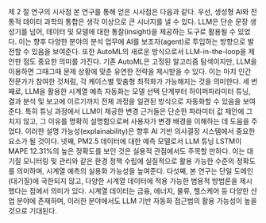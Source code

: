 제 2 절 연구의 시사점
본 연구를 통해 얻은 시사점은 다음과 같다. 우선, 생성형 AI와 전통적 데이터 과학의 통합은 생각 이상으로 큰 시너지를 낼 수 있다. LLM은 단순 문장 생성기를 넘어, 데이터 및 모델에 대한 통찰(insight)을 제공하는 도구로 활용될 수 있었다. 이는 향후 다양한 분야의 분석 업무에 AI를 보조자(agent)로 투입하는 방향으로 발전할 수 있음을 보여준다. 또한 AutoML의 새로운 방식으로서 LLM-in-the-loop을 제안한 점도 중요한 의미를 가진다. 기존 AutoML은 고정된 알고리즘 탐색이지만, LLM을 이용하면 그때그때 문제 상황에 맞춘 유연한 전략을 제시받을 수 있다. 이는 마치 인간 전문가가 참여한 것처럼, 각 케이스별 맞춤형 최적화가 가능해지는 것을 의미한다.
세 번째로, LLM을 활용한 시계열 예측 자동화는 모델 선택 단계부터 하이퍼파라미터 튜닝, 결과 분석 및 보고에 이르기까지 전체 과정을 일관된 방식으로 자동화할 수 있음을 보여준다. 특히 튜닝 과정에서 LLM이 제공한 변경 근거들은 단순한 파라미터 값 제안에 그치지 않고, 그 이유를 명확히 설명함으로써 사용자가 변경 배경을 이해하는 데 도움을 주었다. 이러한 설명 가능성(explainability)은 향후 AI 기반 의사결정 시스템에서 중요한 요소가 될 것이다.
넷째, PM2.5 데이터에 대한 예측 모델로서 LLM 튜닝 LSTM이 MAPE 12.31%의 높은 정확도를 보인 것은 실용적 관점에서도 주목할 만하다. 이는 대기질 모니터링 및 관리와 같은 환경 정책 수립에 실질적으로 활용 가능한 수준의 정확도를 의미하며, 시계열 예측의 실용화 가능성을 높여준다.
다섯째, 본 연구는 단일 도메인(대기질)에 국한되지 않고, 다양한 시계열 데이터에 적용 가능한 범용적 방법론을 제시했다는 점에서 의미가 있다. 시계열 데이터는 금융, 에너지, 물류, 헬스케어 등 다양한 산업 분야에 존재하며, 이러한 분야에서도 LLM 기반 자동화 접근법의 활용 가능성이 높을 것으로 기대된다.
